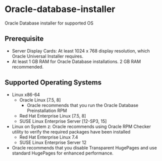 # Oracle-database-installer
Oracle Database installer for supported OS


## Prerequisite
- Server Display Cards: At least 1024 x 768 display resolution, which Oracle Universal Installer requires.
- At least 1 GB RAM for Oracle Database installations. 2 GB RAM recommended.

## Supported Operating Systems
- Linux x86-64
    - Oracle Linux [7.5, 8]
        - Oracle recommends that you run the Oracle Database Preinstallation RPM
    - Red Hat Enterprise Linux [7.5, 8]
    - SUSE Linux Enterprise Server [12-SP3, 15]
- Linux on System z: Oracle recommends using Oracle RPM Checker utility to verify the required packages have been installed   
    - Red Hat Enterprise Linux 7.4
    - SUSE Linux Enterprise Server 12
- Oracle recommends that you disable Transparent HugePages and use standard HugePages for enhanced performance.    
